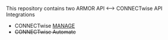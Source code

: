 This repository contains two ARMOR API <--> CONNECTwise API Integrations
- CONNECTwise [MANAGE](https://github.com/surfd4wg/armor_API_CONNECTwise_API_Integration/tree/main/MANAGE)
- ~~CONNECTwise Automate~~
